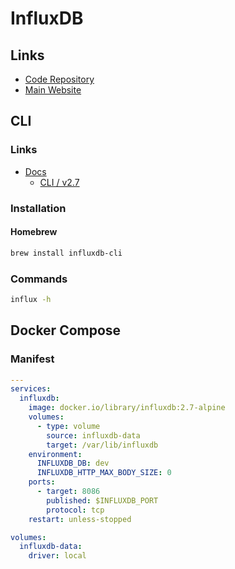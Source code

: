 # InfluxDB

## Links

- [Code Repository](https://github.com/influxdata/influxdb)
- [Main Website](https://influxdata.com)

## CLI

### Links

- [Docs](https://docs.influxdata.com)
  - [CLI / v2.7](https://docs.influxdata.com/influxdb/v2.7/reference/cli/influx/)

### Installation

#### Homebrew

```sh
brew install influxdb-cli
```

### Commands

```sh
influx -h
```

## Docker Compose

### Manifest

```yml
---
services:
  influxdb:
    image: docker.io/library/influxdb:2.7-alpine
    volumes:
      - type: volume
        source: influxdb-data
        target: /var/lib/influxdb
    environment:
      INFLUXDB_DB: dev
      INFLUXDB_HTTP_MAX_BODY_SIZE: 0
    ports:
      - target: 8086
        published: $INFLUXDB_PORT
        protocol: tcp
    restart: unless-stopped

volumes:
  influxdb-data:
    driver: local
```
